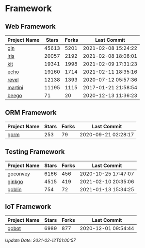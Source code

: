 # Framework

## Web Framework
| Project Name | Stars | Forks | Last Commit |
| ------------ | ----- | ----- | ----------- |
| [gin](https://github.com/gin-gonic/gin) | 45613 | 5201 | 2021-02-08 15:24:22 |
| [iris](https://github.com/kataras/iris) | 20057 | 2192 | 2021-02-08 18:06:01 |
| [kit](https://github.com/go-kit/kit) | 19341 | 1998 | 2021-02-09 17:31:23 |
| [echo](https://github.com/labstack/echo) | 19160 | 1714 | 2021-02-11 18:35:16 |
| [revel](https://github.com/revel/revel) | 12138 | 1393 | 2020-07-12 05:57:36 |
| [martini](https://github.com/go-martini/martini) | 11195 | 1115 | 2017-01-21 21:58:54 |
| [beego](https://github.com/astaxie/beego) | 71 | 20 | 2020-12-13 11:36:23 |

## ORM Framework
| Project Name | Stars | Forks | Last Commit |
| ------------ | ----- | ----- | ----------- |
| [gorm](https://github.com/jinzhu/gorm) | 253 | 79 | 2020-09-21 02:28:17 |

## Testing Framework
| Project Name | Stars | Forks | Last Commit |
| ------------ | ----- | ----- | ----------- |
| [goconvey](https://github.com/smartystreets/goconvey) | 6166 | 456 | 2020-10-25 17:47:07 |
| [ginkgo](https://github.com/onsi/ginkgo) | 4515 | 419 | 2021-02-10 20:35:06 |
| [goblin](https://github.com/franela/goblin) | 754 | 72 | 2021-01-13 15:34:25 |

## IoT Framework
| Project Name | Stars | Forks | Last Commit |
| ------------ | ----- | ----- | ----------- |
| [gobot](https://github.com/hybridgroup/gobot) | 6989 | 877 | 2020-12-01 09:54:44 |

*Update Date: 2021-02-12T01:00:57*